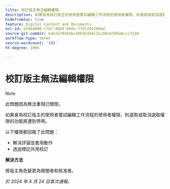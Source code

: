```yaml
---
title: 校訂版主無法編輯權限
description: 如果身為校訂版主的使用者嘗試編輯工作流程的使用者權限，則選取或取消選取權限的功能將遭到停用。
hidefromtoc: true
feature: Digital Content and Documents
exl-id: d34b4880-c7b7-48b8-89da-77b7293288ed
source-git-commit: 6de2e70344be38b92d44c2ec90c6380a8ccc3140
workflow-type: tm+mt
source-wordcount: '105'
ht-degree: 100%

---
```


# 校訂版主無法編輯權限

>[!NOTE]
>
>此問題因為無法重現已關閉。

如果身為校訂版主的使用者嘗試編輯工作流程的使用者權限，則選取或取消選取權限的功能將遭到停用。

以下權限都回報了此問題：

* 解決評論並套用動作
* 透過標記共用校訂

**解決方法**

將版主角色變更為檢閱者和核准者。

_於 2024 年 4 月 24 日首次通報。_

